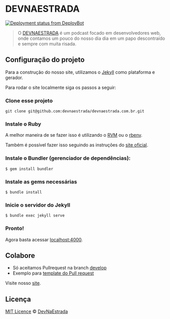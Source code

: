 # DEVNAESTRADA

[![Deployment status from DeployBot](https://aowba.deploybot.com/badge/13023223926648/41230.svg)](http://deploybot.com)

> O [DEVNAESTRADA](http://devnaestrada.com.br) é um podcast focado em desenvolvedores web, onde contamos um pouco do nosso dia
dia em um papo descontraído e sempre com muita risada.

## Configuração do projeto

Para a construção do nosso site, utilizamos o [Jekyll](http://jekyllrb.com/) como plataforma e gerador.

Para rodar o site localmente siga os passos a seguir:

### Clone esse projeto

    git clone git@github.com:devnaestrada/devnaestrada.com.br.git

### Instale o Ruby

A melhor maneira de se fazer isso é utilizando o [RVM](https://rvm.io/) ou o [rbenv](https://github.com/rbenv/rbenv).

Também é possível fazer isso seguindo as instruções do [site oficial](https://www.ruby-lang.org/pt/).

### Instale o Bundler (gerenciador de dependências):

    $ gem install bundler

### Instale as gems necessárias

    $ bundle install

### Inicie o servidor do Jekyll

    $ bundle exec jekyll serve

### Pronto!

Agora basta acessar [localhost:4000](http://localhost:4000/).

## Colabore

- Só aceitamos Pullrequest na branch [develop](https://github.com/devnaestrada/devnaestrada.com.br/tree/develop)
- Exemplo para [template do Pull request](https://github.com/devnaestrada/devnaestrada.com.br/wiki/Template-for-Pull-Request)

Visite nosso [site](http://devnaestrada.com.br).

## Licença

[MIT Licence](LICENSE) © [DevNaEstrada](http://devnaestrada.com.br/)

